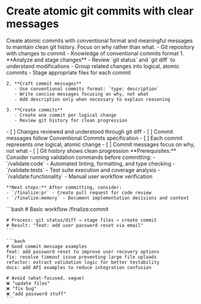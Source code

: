 # Create atomic git commits with clear messages

<instructions>
  <context>
    Create atomic commits with conventional format and meaningful messages to maintain clean git history. Focus on why rather than what.
  </context>

  <requirements>
    - Git repository with changes to commit
    - Knowledge of conventional commits format
  </requirements>

  <execution>
    1. **Analyze and stage changes**
       - Review `git status` and `git diff` to understand modifications
       - Group related changes into logical, atomic commits
       - Stage appropriate files for each commit

    2. **Craft commit messages**
       - Use conventional commits format: `type: description`
       - Write concise messages focusing on why, not what
       - Add description only when necessary to explain reasoning

    3. **Create commits**
       - Create one commit per logical change
       - Review git history for clean progression
  </execution>

  <validation>
    - [ ] Changes reviewed and understood through git diff
    - [ ] Commit messages follow Conventional Commits specification
    - [ ] Each commit represents one logical, atomic change
    - [ ] Commit messages focus on why, not what
    - [ ] Git history shows clean progression
  </validation>

  <workflow>
    **Prerequisites:** Consider running validation commands before committing:
    - `/validate:code` - Automated linting, formatting, and type checking
    - `/validate:tests` - Test suite execution and coverage analysis
    - `/validate:functionality` - Manual user workflow verification

    **Next steps:** After committing, consider:
    - `/finalize:pr` - Create pull request for code review
    - `/finalize:memory` - Document implementation decisions and context
  </workflow>

  <examples>
    ```bash
    # Basic workflow
    /finalize:commit

    # Process: git status/diff → stage files → create commit
    # Result: "feat: add user password reset via email"
    ```

    ```bash
    # Good commit message examples
    feat: add password reset to improve user recovery options
    fix: resolve timeout issue preventing large file uploads
    refactor: extract validation logic for better testability
    docs: add API examples to reduce integration confusion

    # Avoid (what-focused, vague)
    ❌ "update files"
    ❌ "fix bug"
    ❌ "add password stuff"
    ```

  </examples>
</instructions>
